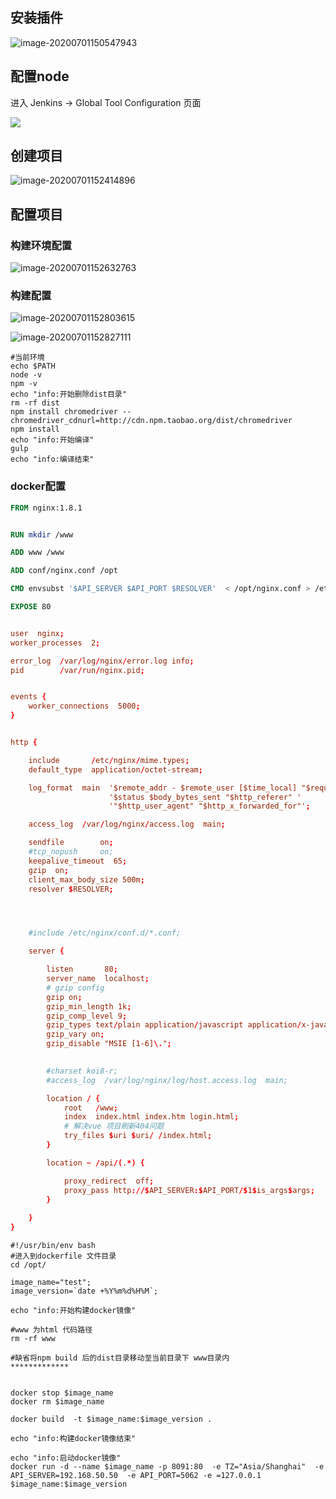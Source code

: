 ## 安装插件

![image-20200701150547943](https://i.loli.net/2020/07/01/czjIr4lGPwSoOE6.png)

## 配置node

进入 Jenkins -> Global Tool Configuration 页面

![](https://i.loli.net/2020/07/01/kpveVzStxjGEQWM.png)







## 创建项目

![image-20200701152414896](https://i.loli.net/2020/07/01/4gDGqdzYxBHN8u3.png)

## 配置项目

### 构建环境配置

![image-20200701152632763](https://i.loli.net/2020/07/01/yAZtsuaYclCdnNW.png)

### 构建配置

![image-20200701152803615](https://i.loli.net/2020/07/01/JOxFXTbBSGtl7DV.png)



![image-20200701152827111](https://i.loli.net/2020/07/01/HGiBsuOJrwlSRx9.png)

```shell
#当前环境
echo $PATH
node -v
npm -v
echo "info:开始删除dist目录"
rm -rf dist
npm install chromedriver --chromedriver_cdnurl=http://cdn.npm.taobao.org/dist/chromedriver
npm install
echo "info:开始编译"
gulp
echo "info:编译结束"
```



### docker配置

```dockerfile
FROM nginx:1.8.1


RUN mkdir /www

ADD www /www

ADD conf/nginx.conf /opt

CMD envsubst '$API_SERVER $API_PORT $RESOLVER'  < /opt/nginx.conf > /etc/nginx/nginx.conf && nginx -g 'daemon off;'

EXPOSE 80

```

```conf

user  nginx;
worker_processes  2;

error_log  /var/log/nginx/error.log info;
pid        /var/run/nginx.pid;


events {
    worker_connections  5000;
}


http {

    include       /etc/nginx/mime.types;
    default_type  application/octet-stream;

    log_format  main  '$remote_addr - $remote_user [$time_local] "$request" '
                      '$status $body_bytes_sent "$http_referer" '
                      '"$http_user_agent" "$http_x_forwarded_for"';

    access_log  /var/log/nginx/access.log  main;

    sendfile        on;
    #tcp_nopush     on;
    keepalive_timeout  65;
    gzip  on;
    client_max_body_size 500m;
    resolver $RESOLVER;




    #include /etc/nginx/conf.d/*.conf;

	server {

	    listen       80;
	    server_name  localhost;
        # gzip config
        gzip on;
        gzip_min_length 1k;
        gzip_comp_level 9;
        gzip_types text/plain application/javascript application/x-javascript text/css application/xml text/javascript application/x-httpd-php image/jpeg image/gif image/png;
        gzip_vary on;
        gzip_disable "MSIE [1-6]\.";
       

	    #charset koi8-r;
	    #access_log  /var/log/nginx/log/host.access.log  main;

	    location / {
	        root   /www;
	        index  index.html index.htm login.html;
            # 解决vue 项目刷新404问题
            try_files $uri $uri/ /index.html;
        }

	    location ~ /api/(.*) {

	    	proxy_redirect  off;
	    	proxy_pass http://$API_SERVER:$API_PORT/$1$is_args$args;
	    }
	    
	}
}

```



```shell
#!/usr/bin/env bash
#进入到dockerfile 文件目录
cd /opt/

image_name="test";
image_version=`date +%Y%m%d%H%M`;

echo "info:开始构建docker镜像"

#www 为html 代码路径
rm -rf www

#缺省将npm build 后的dist目录移动至当前目录下 www目录内
*************


docker stop $image_name 
docker rm $image_name 

docker build  -t $image_name:$image_version . 

echo "info:构建docker镜像结束"

echo "info:启动docker镜像"
docker run -d --name $image_name -p 8091:80  -e TZ="Asia/Shanghai"  -e API_SERVER=192.168.50.50  -e API_PORT=5062 -e =127.0.0.1  $image_name:$image_version
```

